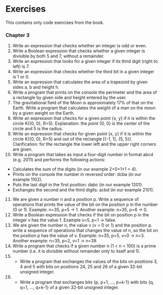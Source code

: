 # Exercises #
This contains only code exercises from the book.  
  
  
### Chapter 3 ###
1. Write an expression that checks whether an integer is odd or even.
2. Write a Boolean expression that checks whether a given integer is 
divisible by both 5 and 7, without a remainder.
3. Write an expression that looks for a given integer if its third digit (right 
to left) is 7.
4. Write an expression that checks whether the third bit in a given integer 
is 1 or 0.
5. Write an expression that calculates the area of a trapezoid by given 
sides a, b and height h.
6. Write a program that prints on the console the perimeter and the area 
of a rectangle by given side and height entered by the user.
7. The gravitational field of the Moon is approximately 17% of that on the 
Earth. Write a program that calculates the weight of a man on the 
moon by a given weight on the Earth.
8. Write an expression that checks for a given point {x, y} if it is within 
the circle K({0, 0}, R=5). Explanation: the point {0, 0} is the center of 
the circle and 5 is the radius.
9. Write an expression that checks for given point {x, y} if it is within the 
circle K({0, 0}, R=5) and out of the rectangle [{-1, 1}, {5, 5}]. 
Clarification: for the rectangle the lower left and the upper right corners 
are given.
10. Write a program that takes as input a four-digit number in format abcd
(e.g. 2011) and performs the following actions:
- Calculates the sum of the digits (in our example 2+0+1+1 = 4).
- Prints on the console the number in reversed order: dcba (in our 
example 1102).
- Puts the last digit in the first position: dabc (in our example 1201).
- Exchanges the second and the third digits: acbd (in our example 
2101).
11. We are given a number n and a position p. Write a sequence of 
operations that prints the value of the bit on the position p in the 
number (0 or 1). Example: n=35, p=5 -> 1. Another example: n=35, 
p=6 -> 0.
12. Write a Boolean expression that checks if the bit on position p in the 
integer v has the value 1. Example v=5, p=1 -> false.
13. We are given the number n, the value v (v = 0 or 1) and the position p. 
write a sequence of operations that changes the value of n, so the bit on 
the position p has the value of v. Example: n=35, p=5, v=0 -> n=3. 
Another example: n=35, p=2, v=1 -> n=39.
14. Write a program that checks if a given number n (1 < n < 100) is a 
prime number (i.e. it is divisible without remainder only to itself and 1).
15. * Write a program that exchanges the values of the bits on positions 
3, 4 and 5 with bits on positions 24, 25 and 26 of a given 32-bit unsigned 
integer.
16. * Write a program that exchanges bits {p, p+1, …, p+k-1} with bits {q, 
q+1, …, q+k-1} of a given 32-bit unsigned integer.
